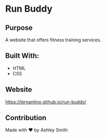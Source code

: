 # Run Buddy

## Purpose
A website that offers fitness training services.

## Built With:
* HTML
* CSS

## Website
https://lernantino.github.io/run-buddy/

## Contribution
Made with ❤️ by Ashley Smith
